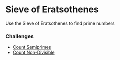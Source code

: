 # Sieve of Eratsothenes
Use the Sieve of Eratsothenes to find prime numbers

### Challenges
* [Count Semiprimes](count_semiprimes.rb)
* [Count Non-Divisible](count_non_divisible.rb)
